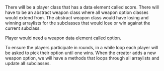 There will be a player class that has a data element called score.
There will have to be an abstract weapon class where all weapon option classes would extend from.
The abstract weapon class would have losing and winning arraylists for the subclasses that would lose or win against the current subclass.

Player would need a weapon data element called option.

To ensure the players participate in rounds, in a while loop each player will be asked to pick their option until one wins.
When the creator adds a new weapon option, we will have a methods that loops through all arraylists and update all subclasses.

